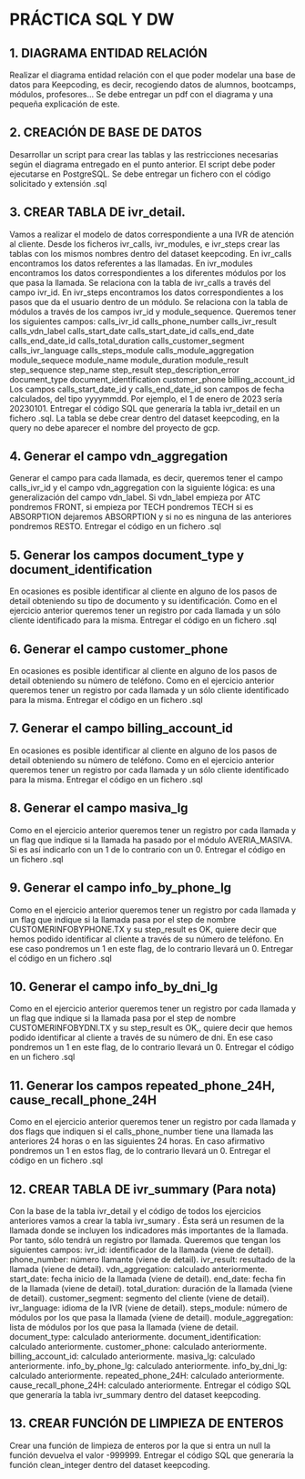 # PRÁCTICA SQL Y DW


## 1. DIAGRAMA ENTIDAD RELACIÓN
Realizar el diagrama entidad relación con el que poder modelar una base de datos para Keepcoding, es decir, recogiendo datos de alumnos, bootcamps, módulos, profesores...
Se debe entregar un pdf con el diagrama y una pequeña explicación de este.

## 2. CREACIÓN DE BASE DE DATOS
Desarrollar un script para crear las tablas y las restricciones necesarias según el diagrama entregado en el punto anterior.
El script debe poder ejecutarse en PostgreSQL.
Se debe entregar un fichero con el código solicitado y extensión .sql

## 3. CREAR TABLA DE ivr_detail.
Vamos a realizar el modelo de datos correspondiente a una IVR de atención al cliente.
Desde los ficheros ivr_calls, ivr_modules, e ivr_steps crear las tablas con los mismos nombres dentro del dataset keepcoding.
En ivr_calls encontramos los datos referentes a las llamadas.
En ivr_modules encontramos los datos correspondientes a los diferentes módulos por los que pasa la llamada. Se relaciona con la tabla de ivr_calls a través del campo ivr_id.
En ivr_steps encontramos los datos correspondientes a los pasos que da el usuario dentro de un módulo. Se relaciona con la tabla de módulos a través de los campos ivr_id y module_sequence.
Queremos tener los siguientes campos: calls_ivr_id calls_phone_number calls_ivr_result calls_vdn_label calls_start_date calls_start_date_id calls_end_date calls_end_date_id calls_total_duration calls_customer_segment calls_ivr_language calls_steps_module
calls_module_aggregation module_sequece module_name module_duration module_result step_sequence step_name step_result step_description_error document_type document_identification customer_phone billing_account_id
Los campos calls_start_date_id y calls_end_date_id son campos de fecha calculados, del tipo yyyymmdd. Por ejemplo, el 1 de enero de 2023 sería 20230101.
Entregar el código SQL que generaría la tabla ivr_detail en un fichero .sql. La tabla se debe crear dentro del dataset keepcoding, en la query no debe aparecer el nombre del proyecto de gcp.

## 4. Generar el campo vdn_aggregation
Generar el campo para cada llamada, es decir, queremos tener el campo calls_ivr_id y el campo vdn_aggregation con la siguiente lógica: es una generalización del campo vdn_label. Si vdn_label empieza por ATC pondremos FRONT, si empieza por TECH pondremos TECH si es ABSORPTION dejaremos ABSORPTION y si no es ninguna de las anteriores pondremos RESTO. Entregar el código en un fichero .sql

## 5. Generar los campos document_type y document_identification
En ocasiones es posible identificar al cliente en alguno de los pasos de detail obteniendo su tipo de documento y su identificación. Como en el ejercicio anterior queremos tener un registro por cada llamada y un sólo cliente identificado para la misma.
Entregar el código en un fichero .sql

## 6. Generar el campo customer_phone
En ocasiones es posible identificar al cliente en alguno de los pasos de detail obteniendo su número de teléfono. Como en el ejercicio anterior queremos tener un registro por cada llamada y un sólo cliente identificado para la misma. Entregar el código en un fichero .sql

## 7. Generar el campo billing_account_id
En ocasiones es posible identificar al cliente en alguno de los pasos de detail obteniendo su número de teléfono. Como en el ejercicio anterior queremos tener un registro por cada llamada y un sólo cliente identificado para la misma. Entregar el código en un fichero .sql

## 8. Generar el campo masiva_lg
Como en el ejercicio anterior queremos tener un registro por cada llamada y un flag que indique si la llamada ha pasado por el módulo AVERIA_MASIVA. Si es así indicarlo con un 1 de lo contrario con un 0. Entregar el código en un fichero .sql

## 9. Generar el campo info_by_phone_lg
Como en el ejercicio anterior queremos tener un registro por cada llamada y un flag que indique si la llamada pasa por el step de nombre CUSTOMERINFOBYPHONE.TX y su step_result es OK, quiere decir que hemos podido identificar al cliente a través de su número de teléfono. En ese caso pondremos un 1 en este flag, de lo contrario llevará un 0. Entregar el código en un fichero .sql

## 10. Generar el campo info_by_dni_lg
Como en el ejercicio anterior queremos tener un registro por cada llamada y un flag que indique si la llamada pasa por el step de nombre CUSTOMERINFOBYDNI.TX y su step_result es OK,, quiere decir que hemos podido identificar al cliente a través de su número de dni. En ese caso pondremos un 1 en este flag, de lo contrario llevará un 0. Entregar el código en un fichero .sql

## 11. Generar los campos repeated_phone_24H, cause_recall_phone_24H
Como en el ejercicio anterior queremos tener un registro por cada llamada y dos flags que indiquen si el calls_phone_number tiene una llamada las anteriores 24 horas o en las siguientes 24 horas. En caso afirmativo pondremos un 1 en estos flag, de lo contrario llevará un 0. Entregar el código en un fichero .sql

## 12. CREAR TABLA DE ivr_summary (Para nota)
Con la base de la tabla ivr_detail y el código de todos los ejercicios anteriores vamos a crear la tabla ivr_sumary . Ésta será un resumen de la llamada donde se incluyen los indicadores más importantes de la llamada. Por tanto, sólo tendrá un registro por llamada.
Queremos que tengan los siguientes campos:
ivr_id: identificador de la llamada (viene de detail). phone_number: número llamante (viene de detail). ivr_result: resultado de la llamada (viene de detail). vdn_aggregation: calculado anteriormente. start_date: fecha inicio de la llamada (viene de detail). end_date: fecha fin de la llamada (viene de detail). total_duration: duración de la llamada (viene de detail). customer_segment: segmento del cliente (viene de detail). ivr_language: idioma de la IVR (viene de detail).
steps_module: número de módulos por los que pasa la llamada (viene de detail). module_aggregation: lista de módulos por los que pasa la llamada (viene de detail. document_type: calculado anteriormente. document_identification: calculado anteriormente. customer_phone: calculado anteriormente. billing_account_id: calculado anteriormente. masiva_lg: calculado anteriormente. info_by_phone_lg: calculado anteriormente. info_by_dni_lg: calculado anteriormente. repeated_phone_24H: calculado anteriormente. cause_recall_phone_24H: calculado anteriormente.
Entregar el código SQL que generaría la tabla ivr_summary dentro del dataset keepcoding.

## 13. CREAR FUNCIÓN DE LIMPIEZA DE ENTEROS
Crear una función de limpieza de enteros por la que si entra un null la función devuelva el valor -999999.
Entregar el código SQL que generaría la función clean_integer dentro del dataset keepcoding.

